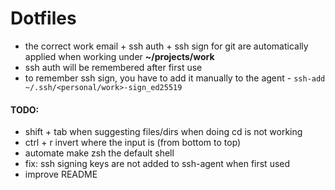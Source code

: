 # Dotfiles

- the correct work email + ssh auth + ssh sign for git are automatically applied when working under **~/projects/work**
- ssh auth will be remembered after first use
- to remember ssh sign, you have to add it manually to the agent - `ssh-add ~/.ssh/<personal/work>-sign_ed25519`

#### TODO:

- shift + tab when suggesting files/dirs when doing cd is not working
- ctrl + r invert where the input is (from bottom to top)
- automate make zsh the default shell
- fix: ssh signing keys are not added to ssh-agent when first used
- improve README

